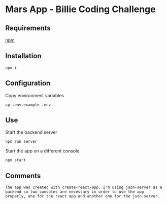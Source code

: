 # Mars App - Billie Coding Challenge

## Requirements

[npm](https://www.npmjs.com/get-npm)

## Installation

    npm i

## Configuration

Copy environment variables

    cp .env.example .env

## Use

Start the backend server

    npm run server

Start the app on a different console

    npm start

## Comments

    The app was created with create-react-app. I'm using json-server as a backend so two consoles are necessary in order to use the app properly, one for the react app and another one for the json-server.
